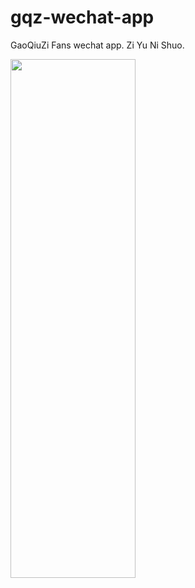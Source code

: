 # gqz-wechat-app
GaoQiuZi Fans wechat app. Zi Yu Ni Shuo.

<img src="https://img-dragon-blog.oss-cn-beijing.aliyuncs.com/github/imgs/app.jpg" style="width: 200px; height: 830px;">

